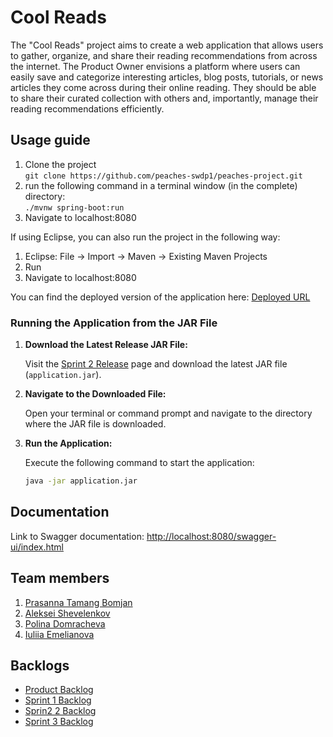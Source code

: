# Cool Reads

The "Cool Reads" project aims to create a web application that allows users to gather, organize, and share their reading recommendations from across the internet. The Product Owner envisions a platform where users can easily save and categorize interesting articles, blog posts, tutorials, or news articles they come across during their online reading. They should be able to share their curated collection with others and, importantly, manage their reading recommendations efficiently.

## Usage guide

1. Clone the project <br>```git clone https://github.com/peaches-swdp1/peaches-project.git```<br>
2. run the following command in a terminal window (in the complete) directory:<br>
```./mvnw spring-boot:run```<br>
3. Navigate to localhost:8080
   
If using Eclipse, you can also run the project in the following way:

1. Eclipse: File -> Import -> Maven -> Existing Maven Projects
2. Run
3. Navigate to localhost:8080

You can find the deployed version of the application here:
[Deployed URL](https://cool-reads-peaches.onrender.com)

### Running the Application from the JAR File

1. **Download the Latest Release JAR File:**

   Visit the [Sprint 2 Release](https://github.com/peaches-swdp1/peaches-project/releases/tag/sprint2) page and download the latest JAR file (`application.jar`).

2. **Navigate to the Downloaded File:**

   Open your terminal or command prompt and navigate to the directory where the JAR file is downloaded.

3. **Run the Application:**

   Execute the following command to start the application:

   ```bash
   java -jar application.jar

## Documentation
Link to Swagger documentation: [http://localhost:8080/swagger-ui/index.html](http://localhost:8080/swagger-ui/index.html)

## Team members
1. [Prasanna Tamang Bomjan](https://github.com/PrasannaTB)
2. [Aleksei Shevelenkov](https://github.com/alexonthespot7)
3. [Polina Domracheva](https://github.com/PolinaD31)
4. [Iuliia Emelianova](https://github.com/pug-yulia)

## Backlogs
* [Product Backlog](https://github.com/orgs/peaches-swdp1/projects/1)
* [Sprint 1 Backlog](https://github.com/orgs/peaches-swdp1/projects/4)
* [Sprin2 2 Backlog](https://github.com/orgs/peaches-swdp1/projects/6)
* [Sprint 3 Backlog](https://github.com/orgs/peaches-swdp1/projects/8)








